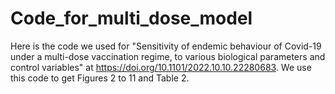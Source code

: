 # Code_for_multi_dose_model

Here is the code we used for "Sensitivity of endemic behaviour of Covid-19 under a multi-dose vaccination regime, to various biological parameters and control variables" at https://doi.org/10.1101/2022.10.10.22280683. We use this code to get Figures 2 to 11 and Table 2.
